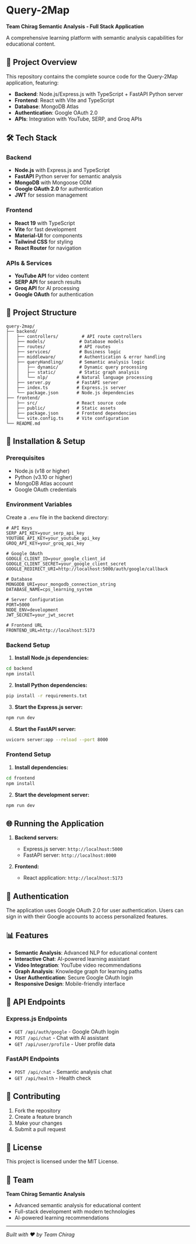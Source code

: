 # Query-2Map

**Team Chirag Semantic Analysis - Full Stack Application**

A comprehensive learning platform with semantic analysis capabilities for educational content.

## 🚀 Project Overview

This repository contains the complete source code for the Query-2Map application, featuring:

- **Backend**: Node.js/Express.js with TypeScript + FastAPI Python server
- **Frontend**: React with Vite and TypeScript
- **Database**: MongoDB Atlas
- **Authentication**: Google OAuth 2.0
- **APIs**: Integration with YouTube, SERP, and Groq APIs

## 🛠️ Tech Stack

### Backend
- **Node.js** with Express.js and TypeScript
- **FastAPI** Python server for semantic analysis
- **MongoDB** with Mongoose ODM
- **Google OAuth 2.0** for authentication
- **JWT** for session management

### Frontend
- **React 19** with TypeScript
- **Vite** for fast development
- **Material-UI** for components
- **Tailwind CSS** for styling
- **React Router** for navigation

### APIs & Services
- **YouTube API** for video content
- **SERP API** for search results
- **Groq API** for AI processing
- **Google OAuth** for authentication

## 📁 Project Structure

```
query-2map/
├── backend/
│   ├── controllers/         # API route controllers
│   ├── models/             # Database models
│   ├── routes/             # API routes
│   ├── services/           # Business logic
│   ├── middleware/         # Authentication & error handling
│   ├── queryHandling/      # Semantic analysis logic
│   │   ├── dynamic/        # Dynamic query processing
│   │   ├── static/         # Static graph analysis
│   │   └── nlp/           # Natural language processing
│   ├── server.py          # FastAPI server
│   ├── index.ts           # Express.js server
│   └── package.json       # Node.js dependencies
├── frontend/
│   ├── src/               # React source code
│   ├── public/            # Static assets
│   ├── package.json       # Frontend dependencies
│   └── vite.config.ts     # Vite configuration
└── README.md
```

## 🔧 Installation & Setup

### Prerequisites
- Node.js (v18 or higher)
- Python (v3.10 or higher)
- MongoDB Atlas account
- Google OAuth credentials

### Environment Variables
Create a `.env` file in the backend directory:

```env
# API Keys
SERP_API_KEY=your_serp_api_key
YOUTUBE_API_KEY=your_youtube_api_key
GROQ_API_KEY=your_groq_api_key

# Google OAuth
GOOGLE_CLIENT_ID=your_google_client_id
GOOGLE_CLIENT_SECRET=your_google_client_secret
GOOGLE_REDIRECT_URI=http://localhost:5000/auth/google/callback

# Database
MONGODB_URI=your_mongodb_connection_string
DATABASE_NAME=cps_learning_system

# Server Configuration
PORT=5000
NODE_ENV=development
JWT_SECRET=your_jwt_secret

# Frontend URL
FRONTEND_URL=http://localhost:5173
```

### Backend Setup

1. **Install Node.js dependencies:**
```bash
cd backend
npm install
```

2. **Install Python dependencies:**
```bash
pip install -r requirements.txt
```

3. **Start the Express.js server:**
```bash
npm run dev
```

4. **Start the FastAPI server:**
```bash
uvicorn server:app --reload --port 8000
```

### Frontend Setup

1. **Install dependencies:**
```bash
cd frontend
npm install
```

2. **Start the development server:**
```bash
npm run dev
```

## 🌐 Running the Application

1. **Backend servers:**
   - Express.js server: `http://localhost:5000`
   - FastAPI server: `http://localhost:8000`

2. **Frontend:**
   - React application: `http://localhost:5173`

## 🔐 Authentication

The application uses Google OAuth 2.0 for user authentication. Users can sign in with their Google accounts to access personalized features.

## 📊 Features

- **Semantic Analysis**: Advanced NLP for educational content
- **Interactive Chat**: AI-powered learning assistant
- **Video Integration**: YouTube video recommendations
- **Graph Analysis**: Knowledge graph for learning paths
- **User Authentication**: Secure Google OAuth login
- **Responsive Design**: Mobile-friendly interface

## 🧪 API Endpoints

### Express.js Endpoints
- `GET /api/auth/google` - Google OAuth login
- `POST /api/chat` - Chat with AI assistant
- `GET /api/user/profile` - User profile data

### FastAPI Endpoints
- `POST /api/chat` - Semantic analysis chat
- `GET /api/health` - Health check

## 🤝 Contributing

1. Fork the repository
2. Create a feature branch
3. Make your changes
4. Submit a pull request

## 📝 License

This project is licensed under the MIT License.

## 👥 Team

**Team Chirag Semantic Analysis**
- Advanced semantic analysis for educational content
- Full-stack development with modern technologies
- AI-powered learning recommendations

---

*Built with ❤️ by Team Chirag*
